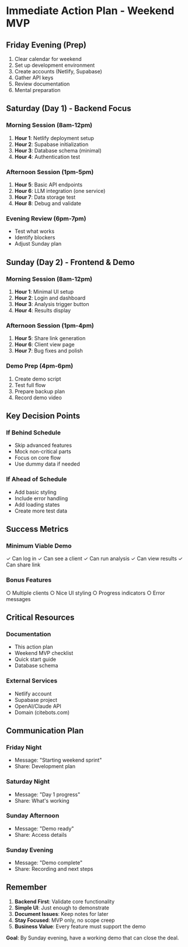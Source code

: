 # Immediate Action Plan - Weekend MVP

## Friday Evening (Prep)
1. Clear calendar for weekend
2. Set up development environment
3. Create accounts (Netlify, Supabase)
4. Gather API keys
5. Review documentation
6. Mental preparation

## Saturday (Day 1) - Backend Focus

### Morning Session (8am-12pm)
1. **Hour 1**: Netlify deployment setup
2. **Hour 2**: Supabase initialization
3. **Hour 3**: Database schema (minimal)
4. **Hour 4**: Authentication test

### Afternoon Session (1pm-5pm)
1. **Hour 5**: Basic API endpoints
2. **Hour 6**: LLM integration (one service)
3. **Hour 7**: Data storage test
4. **Hour 8**: Debug and validate

### Evening Review (6pm-7pm)
- Test what works
- Identify blockers
- Adjust Sunday plan

## Sunday (Day 2) - Frontend & Demo

### Morning Session (8am-12pm)
1. **Hour 1**: Minimal UI setup
2. **Hour 2**: Login and dashboard
3. **Hour 3**: Analysis trigger button
4. **Hour 4**: Results display

### Afternoon Session (1pm-4pm)
1. **Hour 5**: Share link generation
2. **Hour 6**: Client view page
3. **Hour 7**: Bug fixes and polish

### Demo Prep (4pm-6pm)
1. Create demo script
2. Test full flow
3. Prepare backup plan
4. Record demo video

## Key Decision Points

### If Behind Schedule
- Skip advanced features
- Mock non-critical parts
- Focus on core flow
- Use dummy data if needed

### If Ahead of Schedule
- Add basic styling
- Include error handling
- Add loading states
- Create more test data

## Success Metrics

### Minimum Viable Demo
✓ Can log in
✓ Can see a client
✓ Can run analysis
✓ Can view results
✓ Can share link

### Bonus Features
○ Multiple clients
○ Nice UI styling
○ Progress indicators
○ Error messages

## Critical Resources

### Documentation
- This action plan
- Weekend MVP checklist
- Quick start guide
- Database schema

### External Services
- Netlify account
- Supabase project
- OpenAI/Claude API
- Domain (citebots.com)

## Communication Plan

### Friday Night
- Message: "Starting weekend sprint"
- Share: Development plan

### Saturday Night
- Message: "Day 1 progress"
- Share: What's working

### Sunday Afternoon
- Message: "Demo ready"
- Share: Access details

### Sunday Evening
- Message: "Demo complete"
- Share: Recording and next steps

## Remember

1. **Backend First**: Validate core functionality
2. **Simple UI**: Just enough to demonstrate
3. **Document Issues**: Keep notes for later
4. **Stay Focused**: MVP only, no scope creep
5. **Business Value**: Every feature must support the demo

**Goal**: By Sunday evening, have a working demo that can close the deal.